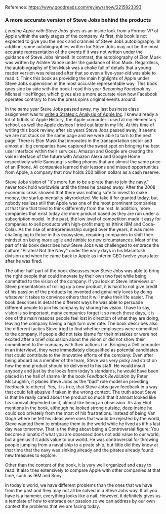 Reference: https://www.goodreads.com/review/show/2215823393

### A more accurate version of Steve Jobs behind the products

_Leading Apple with Steve Jobs_ gives us an inside look from a Former VP of Apple within the early stages of the company. At first, this book is not expected to give you the nook and crannies of Steve Jobs autobiography. In addition, some autobiographies written for Steve Jobs may not be the most accurate representation of the events if it was not written under the guidance of Steve Jobs himself. In contrast, the autobiography of Elon Musk was written by Ashlee Vance under the guidance of Elon Musk. Regardless, the autobiography of Elon Musk was a choke full of details that a young reader version was released after that so even a five-year-old was able to read it. Think this book as providing the main highlights of Apple under Steve Jobs supervision in the most accurate representable way. This book goes side by side with the book I read this year _Becoming Facebook_ by Michael Hoefflinger, which gives also a more accurate view how Facebook operates contrary to how the press spins original events around. 

In the same year Steve Jobs passed away, my last business class assignment was to [write a Strategic Analysis of Apple Inc](https://github.com/softdevlife/contributed_articles/blob/master/education/school_assignments/strategic_analysis_apple.md). I knew already a lot of tidbits of Apple History, the Apple computer I used at my elementary school, as well the Apple devices I tried out later in my life. At this time of writing this book review, after six years Steve Jobs passed away, it seems we are not stuck on the same page and we were able to turn to the next page. There is Elon Musk that innovates in the transportation sector and almost all big companies have captured the sweet spot on bringing the best user interface within their services. Amazon and Google are creating the voice interface of the future with Amazon Alexa and Google Home respectively while Samsung is selling phones that are almost the same price of an iPhone. All companies learned their lessons and missed opportunities from Apple, a company that now holds 200 billion dollars as a cash reserve.

Steve Jobs vision of "It's more fun to be a pirate than to join the navy." never took hold worldwide until the times he passed away. After the 2008 economic crisis showed that there was nothing safe to invest to make money, the startup mentality skyrocketed. We take it for granted today, but nobody realizes still that Apple was one of the most prominent companies at that time that tried to think differently from the rest. In addition, more companies that exist today are more product based as they are run under a subscription model. In the past, the low level of competition made it easy for companies to sell products with high-profit margins (think IBM and Coca-Cola). As the rise of entrepreneurship surged over the years, it was more challenging to thrive in this ecosystem, requiring companies to shift their mindset on being more agile and nimble to new circumstances. Most of the part of this book describes how Steve Jobs was challenged to embrace the culture "Pirates! Not the Navy" under the early days in his Macintosh division and when he came back to Apple as interim CEO twelve years later after he was fired.

The other half part of the book discusses how Steve Jobs was able to bring the right people that could innovate by their own two feet while being committed to the vision of the company. If you look at Steve interviews or Steve presentations of rolling up a new product, it is hard to not give credit of his passion of the products he invented and genuinely loves by doing whatever it takes to convince others that it will make their life easier. The book describes in detail the different ways he was able to persuade different people to join his company by sharing his vision. I have to say, vision is so important, many companies forget it so much these days, it is one of the main reasons people feel lost in direction of what they are doing, leaving the company having a high turn over rate. The book describes also the different tactics Steve tried to find whether employees were committed to the company. If people did not take blame for their mistakes or were not excited after a brief discussion about the vision or did not show their commitment to the company with their actions (i.e. Bringing a Dell computer in an interview), they were immediately disqualified as potential candidates that could contribute to the innovative efforts of the company. Even after being aboard as a member of the team, Steve was very picky and strict on how the end product should be delivered to his staff. He would insult anybody and just by the looks from today's standards, he would have been placed in the hall of shame (In the book _Feedback Revolution_ by Peter McLaughlin, it places Steve Jobs as the "bad" role model on providing feedback to others). Yes, it is true, that Steve Jobs gave feedback in a way that could felt abusive if taken in the wrong context. The truth about Steve is that he really cared about the product so much that it almost looked like his survival depended on it, almost like being an obsession. As Jay Eliot mentions in the book, although he looked strong outside, deep inside he could sob privately from the most of his frustrations. Instead of being Van Gogh where he felt his ideas were ones that would be rejected by the world, Steve wanted them to embrace them to the world while he lived as if his last day was tomorrow. That is the thing about being a Controversial figure: You become a lunatic if what you are obsessed does not add value to our world, but a genius if it adds value to our world. He was controversial for throwing people jumping from a naval ship to a pirate ship, but little did they know at that time that the navy was sinking already and the pirates already found new treasures to explore. 

Other than the content of the book, it is very well organized and easy to read. It also tries extensively to compare Apple with other companies at that time, such as IBM and Sony. 

In today's world, we have different problems than the ones that we have from the past and they may not all be solved in a Steve Jobs way. If all you have is a hammer, everything looks like a nail. However, it definitely gives us a template of how to embrace our passion so we can address by our own context the problems that we are facing today.
